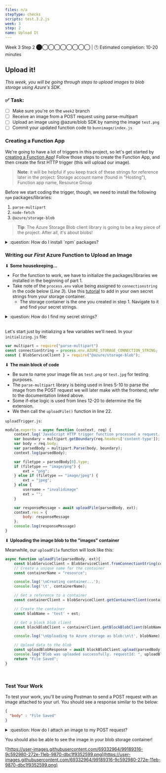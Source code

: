 ```yaml
---
files: n/a
stepType: checks
scripts: test.3.2.js
week: 3
step: 2
name: Upload It
---
```


Week 3 Step 2 ⬤◯◯◯◯◯◯◯◯ | 🕐 Estimated completion: 10-20 minutes

## Upload it!
*This week, you will be going through steps to upload images to blob storage using Azure's SDK.*

### ✅  Task:

- [ ]  Make sure you're on the `week2` branch
- [ ]  Receive an image from a POST request using parse-multipart
- [ ]  Upload an image using @azure/blob SDK by naming the image `test.png`
- [ ]  Commit your updated function code to `bunnimage/index.js`

### Creating a Function App

We're going to have a lot of triggers in this project, so let's get started by [creating a Function App](https://docs.microsoft.com/en-us/azure/azure-functions/functions-create-first-azure-function)! Follow those steps to create the Function App, and then create the first HTTP trigger (this will upload our image).

> **Note**: it will be helpful if you keep track of these strings for reference later in the project: Storage account name (found in "Hosting"), Function app name, Resource Group

Before we start coding the trigger, though, we need to install the following `npm` packages/libraries:

1. `parse-multipart`
2. `node-fetch`
3. `@azure/storage-blob`

> **Tip**: The Azure Storage Blob client library is going to be a key piece of the project. After all, it's about blobs!

<details>
<summary>:question: How do I install `npm` packages?</summary>
</br>

Click on the "Console" tab in the left panel under "Development Tools".

![https://user-images.githubusercontent.com/69332964/99189070-59e31d00-272d-11eb-80a4-17444e5fac65.png](https://user-images.githubusercontent.com/69332964/99189070-59e31d00-272d-11eb-80a4-17444e5fac65.png)

Inside the console (shown on the right panel), type in the following commands:

`npm init -y` <br />
[`npm install parse-multipart`](https://www.npmjs.com/package/parse-multipart) <br />
[`npm install node-fetch`](https://www.npmjs.com/package/node-fetch) <br />
[`npm install @azure/storage-blob`](https://www.npmjs.com/package/@azure/storage-blob) <br />

</details>

### Writing our *First* Azure Function to Upload an Image

⬇ **Some housekeeping...**

- For the function to work, we have to initialize the packages/libraries we installed in the beginning of part 1.
- Take note of the `process.env` value being assigned to `connectionstring` in the code below (*Line 3*). Use this [tutorial](https://docs.microsoft.com/en-us/azure/azure-functions/functions-how-to-use-azure-function-app-settings) to add in your own secret strings from your storage container.
    - The storage container is the one you created in step 1. Navigate to it and find your secret strings.

<details>
<summary>:question: How do I find my secret strings?</summary>
</br>

![https://user-images.githubusercontent.com/69332964/99161798-ba3d7480-26c3-11eb-8e55-eac4bd4cb174.png](https://user-images.githubusercontent.com/69332964/99161798-ba3d7480-26c3-11eb-8e55-eac4bd4cb174.png)

![https://user-images.githubusercontent.com/69332964/99161822-ec4ed680-26c3-11eb-8977-f12beb496c24.png](https://user-images.githubusercontent.com/69332964/99161822-ec4ed680-26c3-11eb-8977-f12beb496c24.png)

- Keep these safe, and use the connection string in the corresponding variable in the code.
- *Note: You'll need to store other strings in environment variables later on as well*

</details>

</br>

Let's start just by initializing a few variables we'll need. In your `initializing.js` file: 

```js
var multipart = require("parse-multipart")
const connectionString = process.env.AZURE_STORAGE_CONNECTION_STRING;
const { BlobServiceClient } = require("@azure/storage-blob");
```

⬇ **The main block of code**

- Be sure to name your image file as `test.png` or `test.jpg` for testing purposes.
- The `parse-multipart` library is being used in lines 5-10 to parse the image from the POST request we will later make with the frontend; refer to the documentation linked above.
- Some if-else logic is used from lines 12-20 to determine the file extension.
- We then call the `uploadFile()` function in line 22.

`uploadTrigger.js`:

```js
module.exports = async function (context, req) {
    context.log('JavaScript HTTP trigger function processed a request.');
    var boundary = multipart.getBoundary(req.headers['content-type']);
    var body = req.body;
    var parsedBody = multipart.Parse(body, boundary);
    context.log(parsedBody);

    var filetype = parsedBody[0].type;
    if (filetype == "image/png") {
        ext = "png";
    } else if (filetype == "image/jpeg") {
        ext = "jpeg";
    } else {
        username = "invalidimage"
        ext = "";
    }

    var responseMessage = await uploadFile(parsedBody, ext);
    context.res = {
        body: responseMessage
    };
    console.log(responseMessage)
}
```

⬇ **Uploading the image blob to the "images" container**

Meanwhile, our `uploadFile` function will look like this:

```js
async function uploadFile(parsedBody, ext){
    const blobServiceClient = BlobServiceClient.fromConnectionString(connectionString);
    // Create a unique name for the container
    const containerName = "resource";

    console.log('\nCreating container...');
    console.log('\t', containerName);

    // Get a reference to a container
    const containerClient = blobServiceClient.getContainerClient(containerName);

    // Create the container
    const blobName = 'test' + ext;

    // Get a block blob client
    const blockBlobClient = containerClient.getBlockBlobClient(blobName);

    console.log('\nUploading to Azure storage as blob:\n\t', blobName);

    // Upload data to the blob
    const uploadBlobResponse = await blockBlobClient.upload(parsedBody[0].data, parsedBody[0].data.length);
    console.log("Blob was uploaded successfully. requestId: ", uploadBlobResponse.requestId);
    return "File Saved";    
}
```

<br />

### Test Your Work

To test your work, you'll be using Postman to send a POST request with an image attached to your url. You should see a response similar to the below:

```JSON
{
  "body" : "File Saved"
}
```

<details>
<summary>:question: How do I attach an image to my POST request?</summary>
</br>

1. Set your request method to `POST`.

![image](https://user-images.githubusercontent.com/49426183/120075487-4e669c00-c056-11eb-8049-d2e00c766525.png)

2. You will need to send body data with your request. The Body tab in Postman allows you to specify the data you need to send with a request. You can send various different types of body data to suit your API. Website forms often send data to APIs as multipart/form-data. You can replicate this in Postman using the form-data Body tab. Be sure to check File instead of Text, since we'll be posting an image instead of a JSON object.

![image](https://user-images.githubusercontent.com/49426183/120075704-393e3d00-c057-11eb-8d99-7dfe8d5fd584.png)

</details>

You should also be able to see the image in your blob storage container!

![https://user-images.githubusercontent.com/69332964/99189316-9c592980-272e-11eb-9870-dbc1f9352599.png](https://user-images.githubusercontent.com/69332964/99189316-9c592980-272e-11eb-9870-dbc1f9352599.png)
